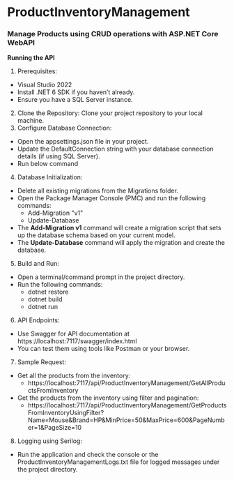 # ProductInventoryManagement
### Manage Products using CRUD operations with ASP.NET Core WebAPI

**Running the API**
1. Prerequisites:
  - Visual Studio 2022
  - Install .NET 6 SDK if you haven’t already.
  - Ensure you have a SQL Server instance.
2. Clone the Repository: Clone your project repository to your local machine.
3. Configure Database Connection:
  - Open the appsettings.json file in your project.
  - Update the DefaultConnection string with your database connection details (if using SQL Server).
  - Run below command
4. Database Initialization:
  - Delete all existing migrations from the Migrations folder.
  - Open the Package Manager Console (PMC) and run the following commands:
     - Add-Migration "v1"
     - Update-Database
  - The **Add-Migration v1** command will create a migration script that sets up the database schema based on your current model.
  - The **Update-Database** command will apply the migration and create the database.
5. Build and Run:
  - Open a terminal/command prompt in the project directory.
  - Run the following commands:
    - dotnet restore
    - dotnet build
    - dotnet run
6. API Endpoints:
  - Use Swagger for API documentation at https://localhost:7117/swagger/index.html
  - You can test them using tools like Postman or your browser.
7. Sample Request:
  - Get all the products from the inventory:
    - https://localhost:7117/api/ProductInventoryManagement/GetAllProductsFromInventory
  - Get the products from the inventory using filter and pagination:
    - https://localhost:7117/api/ProductInventoryManagement/GetProductsFromInventoryUsingFilter?Name=Mouse&Brand=HP&MinPrice=50&MaxPrice=600&PageNumber=1&PageSize=10
8. Logging using Serilog:
  - Run the application and check the console or the ProductInventoryManagementLogs.txt file for logged messages under the project directory.

